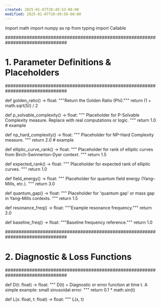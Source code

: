 ```yaml
---
created: 2025-01-07T20:49:53-08:00
modified: 2025-01-07T20:49:58-08:00
---
```


import math
import numpy as np
from typing import Callable

###############################################################################
# 1. Parameter Definitions & Placeholders
###############################################################################

def golden_ratio() -> float:
    """Return the Golden Ratio (Phi)."""
    return (1 + math.sqrt(5)) / 2

def p_solvable_complexity() -> float:
    """
    Placeholder for P-Solvable Complexity measure.
    Replace with real computations or logic.
    """
    return 1.0  # example

def np_hard_complexity() -> float:
    """
    Placeholder for NP-Hard Complexity measure.
    """
    return 2.0  # example

def elliptic_curve_rank() -> float:
    """
    Placeholder for rank of elliptic curves from Birch-Swinnerton-Dyer context.
    """
    return 1.5

def expected_rank() -> float:
    """
    Placeholder for expected rank of elliptic curves.
    """
    return 1.0

def field_energy() -> float:
    """
    Placeholder for quantum field energy (Yang–Mills, etc.).
    """
    return 3.0

def quantum_gap() -> float:
    """
    Placeholder for 'quantum gap' or mass gap in Yang–Mills contexts.
    """
    return 1.5

def resonance_freq() -> float:
    """Example resonance frequency."""
    return 2.0

def baseline_freq() -> float:
    """Baseline frequency reference."""
    return 1.0

###############################################################################
# 2. Diagnostic & Loss Functions
###############################################################################

def D(t: float) -> float:
    """
    D(t) = Diagnostic or error function at time t.
    A simple example: small sinusoidal error.
    """
    return 0.1 * math.sin(t)

def L(x: float, t: float) -> float:
    """
    L(x, t)
